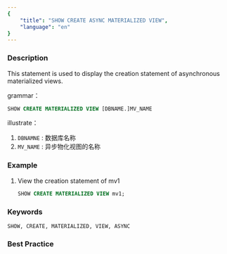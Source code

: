 ```yaml
---
{
    "title": "SHOW CREATE ASYNC MATERIALIZED VIEW",
    "language": "en"
}
---
```


<!--
Licensed to the Apache Software Foundation (ASF) under one
or more contributor license agreements.  See the NOTICE file
distributed with this work for additional information
regarding copyright ownership.  The ASF licenses this file
to you under the Apache License, Version 2.0 (the
"License"); you may not use this file except in compliance
with the License.  You may obtain a copy of the License at

  http://www.apache.org/licenses/LICENSE-2.0

Unless required by applicable law or agreed to in writing,
software distributed under the License is distributed on an
"AS IS" BASIS, WITHOUT WARRANTIES OR CONDITIONS OF ANY
KIND, either express or implied.  See the License for the
specific language governing permissions and limitations
under the License.
-->



### Description

This statement is used to display the creation statement of asynchronous materialized views.

grammar：

```sql
SHOW CREATE MATERIALIZED VIEW [DBNAME.]MV_NAME
```

illustrate：

1. `DBNAMNE` : 数据库名称
2. `MV_NAME` : 异步物化视图的名称

### Example

1. View the creation statement of mv1

   ```sql
   SHOW CREATE MATERIALIZED VIEW mv1;
   ```

### Keywords

    SHOW, CREATE, MATERIALIZED, VIEW, ASYNC

### Best Practice

